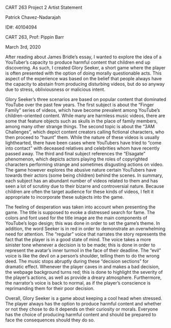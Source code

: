 CART 263 Project 2 Artist Statement

Patrick Chavez-Nadarajah

ID#: 40104094

CART 263, Prof: Pippin Barr

March 3rd, 2020

After reading about James Bridle’s essay, I wanted to explore the idea of a YouTuber’s capacity to produce harmful content that children end up discovering. As such, I created Glory Seeker, a short game where the player is often presented with the option of doing morally questionable acts. This aspect of the experience was based on the belief that people always have the capacity to abstain from producing disturbing videos, but do so anyway due to stress, obliviousness or malicious intent.

Glory Seeker’s three scenarios are based on popular content that dominated YouTube over the past few years. The first subject is about the “Finger Family” series of videos, which have become prevalent among YouTube’s children-oriented content. While many are harmless music videos, there are some that feature objects such as skulls in the place of family members, among many other strange things. The second topic is about the “3AM Challenges”, which depict content creators calling fictional characters, who then proceed to “haunt” them. While the nature of these videos is usually lighthearted, there have been cases where YouTubers have tried to “come into contact” with deceased relatives and celebrities whom have recently passed away. The third and final subject references the “Elsagate” phenomenon, which depicts actors playing the roles of copyrighted characters performing strange and sometimes disgusting actions on video. The game however explores the abusive nature certain YouTubers have towards their actors (some being children) behind the scenes. In summary, each subject has an abundant number of videos related to them and has seen a lot of scrutiny due to their bizarre and controversial nature. Because children are often the target audience for these kinds of videos, I felt it appropriate to incorporate these subjects into the game.

The feeling of desperation was taken into account when presenting the game. The title is supposed to evoke a distressed search for fame. The colors and font used for the title image are the main components of YouTube’s logo design; this was done in order to set the game’s theme. In addition, the word Seeker is in red in order to demonstrate an overwhelming need for attention. The “regular” voice that narrates the story represents the fact that the player is in a good state of mind. The voice takes a more sinister tone whenever a decision is to be made; this is done in order to represent the avatar’s inner turmoil in the face of their deadline. The “evil” voice is like the devil on a person’s shoulder, telling them to do the wrong deed. The music stops abruptly during these “decision sections” for dramatic effect. Whenever the player caves in and makes a bad decision, the webpage background turns red; this is done to highlight the severity of the player’s actions, as well as provide a dreary atmosphere. Furthermore, the narrator’s voice is back to normal, as if the player’s conscience is reprimanding them for their poor decision.

Overall, Glory Seeker is a game about keeping a cool head when stressed. The player always has the option to produce harmful content and whether or not they chose to do it depends on their curiosity or morals. Everyone has the choice of producing harmful content and should be prepared to face the consequences should they do so.

